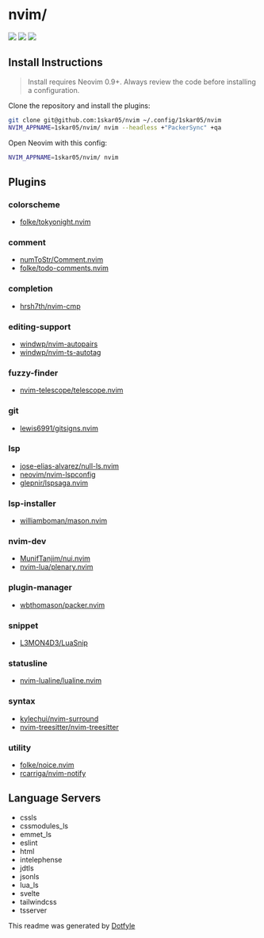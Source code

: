 # nvim/

<a href="https://dotfyle.com/1skar05/nvim"><img src="https://dotfyle.com/1skar05/nvim/badges/plugins?style=flat" /></a>
<a href="https://dotfyle.com/1skar05/nvim"><img src="https://dotfyle.com/1skar05/nvim/badges/leaderkey?style=flat" /></a>
<a href="https://dotfyle.com/1skar05/nvim"><img src="https://dotfyle.com/1skar05/nvim/badges/plugin-manager?style=flat" /></a>


## Install Instructions

 > Install requires Neovim 0.9+. Always review the code before installing a configuration.

Clone the repository and install the plugins:

```sh
git clone git@github.com:1skar05/nvim ~/.config/1skar05/nvim
NVIM_APPNAME=1skar05/nvim/ nvim --headless +"PackerSync" +qa
```

Open Neovim with this config:

```sh
NVIM_APPNAME=1skar05/nvim/ nvim
```

## Plugins

### colorscheme

+ [folke/tokyonight.nvim](https://dotfyle.com/plugins/folke/tokyonight.nvim)
### comment

+ [numToStr/Comment.nvim](https://dotfyle.com/plugins/numToStr/Comment.nvim)
+ [folke/todo-comments.nvim](https://dotfyle.com/plugins/folke/todo-comments.nvim)
### completion

+ [hrsh7th/nvim-cmp](https://dotfyle.com/plugins/hrsh7th/nvim-cmp)
### editing-support

+ [windwp/nvim-autopairs](https://dotfyle.com/plugins/windwp/nvim-autopairs)
+ [windwp/nvim-ts-autotag](https://dotfyle.com/plugins/windwp/nvim-ts-autotag)
### fuzzy-finder

+ [nvim-telescope/telescope.nvim](https://dotfyle.com/plugins/nvim-telescope/telescope.nvim)
### git

+ [lewis6991/gitsigns.nvim](https://dotfyle.com/plugins/lewis6991/gitsigns.nvim)
### lsp

+ [jose-elias-alvarez/null-ls.nvim](https://dotfyle.com/plugins/jose-elias-alvarez/null-ls.nvim)
+ [neovim/nvim-lspconfig](https://dotfyle.com/plugins/neovim/nvim-lspconfig)
+ [glepnir/lspsaga.nvim](https://dotfyle.com/plugins/glepnir/lspsaga.nvim)
### lsp-installer

+ [williamboman/mason.nvim](https://dotfyle.com/plugins/williamboman/mason.nvim)
### nvim-dev

+ [MunifTanjim/nui.nvim](https://dotfyle.com/plugins/MunifTanjim/nui.nvim)
+ [nvim-lua/plenary.nvim](https://dotfyle.com/plugins/nvim-lua/plenary.nvim)
### plugin-manager

+ [wbthomason/packer.nvim](https://dotfyle.com/plugins/wbthomason/packer.nvim)
### snippet

+ [L3MON4D3/LuaSnip](https://dotfyle.com/plugins/L3MON4D3/LuaSnip)
### statusline

+ [nvim-lualine/lualine.nvim](https://dotfyle.com/plugins/nvim-lualine/lualine.nvim)
### syntax

+ [kylechui/nvim-surround](https://dotfyle.com/plugins/kylechui/nvim-surround)
+ [nvim-treesitter/nvim-treesitter](https://dotfyle.com/plugins/nvim-treesitter/nvim-treesitter)
### utility

+ [folke/noice.nvim](https://dotfyle.com/plugins/folke/noice.nvim)
+ [rcarriga/nvim-notify](https://dotfyle.com/plugins/rcarriga/nvim-notify)
## Language Servers

+ cssls
+ cssmodules_ls
+ emmet_ls
+ eslint
+ html
+ intelephense
+ jdtls
+ jsonls
+ lua_ls
+ svelte
+ tailwindcss
+ tsserver


 This readme was generated by [Dotfyle](https://dotfyle.com)
